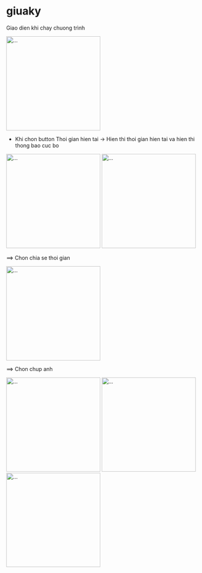 # giuaky

Giao dien khi chay chuong trình

<img src="https://github.com/user-attachments/assets/ccf344bb-acf1-4577-b6a0-c345535860ff" alt="..." width="250" />


- Khi chon button Thoi gian hien tai -> Hien thi thoi gian hien tai va hien thi thong bao cuc bo


<img src="https://github.com/user-attachments/assets/41848eda-c409-43ff-b1f9-d1cb0813a18e" alt="..." width="250" /> <img src="https://github.com/user-attachments/assets/b44a416f-53c1-47b4-93e1-81d74e1acf28" alt="..." width="250" />

==> Chon chia se thoi gian

<img src="https://github.com/user-attachments/assets/fd9e7ba8-d44d-447f-a823-a92724ea342f" alt="..." width="250" />


==> Chon chup anh

<img src="https://github.com/user-attachments/assets/ddff0378-ba2f-4bfd-99a3-46a4db03cf02" alt="..." width="250" /> <img src="https://github.com/user-attachments/assets/039499d6-53ee-4874-9660-ee8e839b1a6e" alt="..." width="250" /> <img src="https://github.com/user-attachments/assets/923a609f-c380-403d-8d6a-a63164f64b4b" alt="..." width="250" /> 

